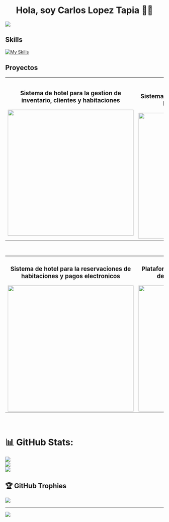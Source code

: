<div align="center">
<h1 align="center">Hola, soy Carlos Lopez Tapia 🚀👋</h1>
</div>
<img src="https://i.ibb.co/mFHpycn/Carlos-Lxpxz.png">

## Skills
[![My Skills](https://skillicons.dev/icons?i=js,html,css,astro,bootstrap,cs,git,htmx,java,mysql,npm,react,ts,dotnet,docker,php,vscode,visualstudio,sqlite,nodejs)](https://skillicons.dev)


## Proyectos
<table>
<tr>
<td width="50%">
<h3 align="center">Sistema de hotel para la gestion de inventario, clientes y habitaciones</h3>
<div align="center">
<a href="https://www.hotel.comeya.xyz" target="_blank"><img src="https://i.ibb.co/j5372GP/htole.png" width="400"></a>
</div>                                                                                      
</td>

<td width="50%">
               <br>
<h3 align="center">Sistema de Informacion para la Gestion de Modulos Academicos Web</h3>
<div align="center">                                       
<a href="https://www.joseramos.com.co"><img src="https://i.ibb.co/B4WzT6y/sigma.png" width="400" ></a>
</div>                                                             
</table>                                                                                 
</div>
<br>

<table>
<tr>
<td width="50%">
<h3 align="center">Sistema de hotel para la reservaciones de habitaciones y pagos electronicos </h3>
<div align="center">
<a href="https://www.cardenals.com"><img src="https://i.ibb.co/GnbfGV7/Screenshot-2024-11-14-054626.png" width="400" ></a>
</div>
                                                                                      
</td>       

<td width="50%">
<h3 align="center">Plataforma web para la creación y control de pedidos de comida en línea.</h3>
<div align="center">
<a href="https://www.app.comeya.xyz" target="_blank"><img src="https://i.ibb.co/hLj38Yf/Screenshot-2024-11-14-054749.png" width="400"></a>

</div>
                                                                                      
</td>  
</table>                                                                                 
</div>
<br>

# 📊 GitHub Stats:
![](https://github-readme-stats.vercel.app/api?username=Carloslopxz&theme=dark&hide_border=false&include_all_commits=true&count_private=true)<br/>
![](https://github-readme-streak-stats.herokuapp.com/?user=Carloslopxz&theme=dark&hide_border=false)<br/>
![](https://github-readme-stats.vercel.app/api/top-langs/?username=Carloslopxz&theme=dark&hide_border=false&include_all_commits=true&count_private=true&layout=compact)

## 🏆 GitHub Trophies
![](https://github-profile-trophy.vercel.app/?username=Carloslopxz&theme=dracula&no-frame=false&no-bg=true&margin-w=4)

---
[![](https://visitcount.itsvg.in/api?id=Carloslopxz&icon=0&color=0)](https://visitcount.itsvg.in)

<!-- Proudly created with GPRM ( https://gprm.itsvg.in ) -->
